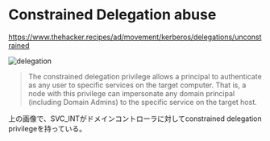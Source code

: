# Constrained Delegation abuse

https://www.thehacker.recipes/ad/movement/kerberos/delegations/unconstrained

![delegation](https://user-images.githubusercontent.com/85237728/158114156-6e934692-fdf4-4e26-b0b8-93f9e4da7e51.png)

> The constrained delegation privilege allows a principal to authenticate as any user to specific services on the target computer.
> That is, a node with this privilege can impersonate any domain principal (including Domain Admins) to the specific service on the target host.

上の画像で、SVC_INTがドメインコントローラに対してconstrained delegation privilegeを持っている。
